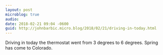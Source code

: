```yaml
---
layout: post
microblog: true
audio: 
date: 2018-02-21 09:04 -0600
guid: http://johnbarbic.micro.blog/2018/02/21/driving-in-today.html
---
```

Driving in today the thermostat went from 3 degrees to 6 degrees.  Spring has come to Colorado.

